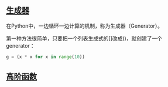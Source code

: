 ## [生成器](http://www.liaoxuefeng.com/wiki/001374738125095c955c1e6d8bb493182103fac9270762a000/00138681965108490cb4c13182e472f8d87830f13be6e88000)

在Python中，一边循环一边计算的机制，称为生成器（Generator）。

第一种方法很简单，只要把一个列表生成式的[]改成()，就创建了一个generator：

```python
g = (x * x for x in range(10))
```

## [高阶函数](http://www.liaoxuefeng.com/wiki/001374738125095c955c1e6d8bb493182103fac9270762a000/001386819873910807d8c322ca74d269c9f80f747330a52000)
